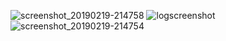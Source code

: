 ![screenshot_20190219-214758](https://user-images.githubusercontent.com/32153064/53062952-8272b000-3490-11e9-9ab3-ac4b1b4b1028.png)
![logscreenshot](https://user-images.githubusercontent.com/32153064/53062953-8272b000-3490-11e9-9c91-197213bf9a29.PNG)
![screenshot_20190219-214754](https://user-images.githubusercontent.com/32153064/53062954-8272b000-3490-11e9-9fca-cf253288783c.png)
